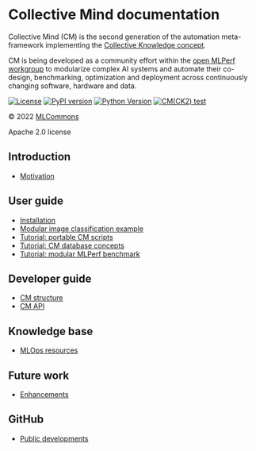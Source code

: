 # Collective Mind documentation

Collective Mind (CM) is the second generation of the automation meta-framework 
implementing the [Collective Knowledge concept](https://arxiv.org/abs/2011.01149).

CM is being developed as a community effort within the [open MLPerf workgroup](https://github.com/mlcommons/ck/blob/master/docs/mlperf-education-workgroup.md)
to modularize complex AI systems and automate their co-design, benchmarking, 
optimization and deployment across continuously changing software, hardware and data.

[![License](https://img.shields.io/badge/License-Apache%202.0-green)](https://github.com/mlcommons/ck/tree/master/cm)
[![PyPI version](https://badge.fury.io/py/cmind.svg)](https://pepy.tech/project/cmind)
[![Python Version](https://img.shields.io/badge/python-3+-blue.svg)](https://github.com/mlcommons/ck/tree/master/cm)
[![CM(CK2) test](https://github.com/mlcommons/ck/actions/workflows/test-cm.yml/badge.svg)](https://github.com/mlcommons/ck/actions/workflows/test-cm.yml)

&copy; 2022 [MLCommons](https://mlcommons.org)<br>

Apache 2.0 license

## Introduction

* [Motivation](motivation.md)

## User guide

* [Installation](installation.md)
* [Modular image classification example](example-modular-image-classification.md)
* [Tutorial: portable CM scripts](tutorial-scripts.md)
* [Tutorial: CM database concepts](tutorial-concept.md)
* [Tutorial: modular MLPerf benchmark](tutorial-modular-mlperf.md)

## Developer guide

* [CM structure](structure.md)
* [CM API](https://cknowledge.org/docs/cm/api/cmind.html)

## Knowledge base

* [MLOps resources](KB/MLOps.md)

## Future work
   
* [Enhancements](enhancements.md)

## GitHub

* [Public developments](https://github.com/mlcommons/ck)